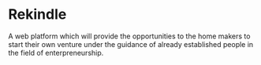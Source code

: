 # Rekindle
A web platform which will provide the opportunities to the home makers to start their own venture under the guidance of already established people in the field of enterpreneurship.
